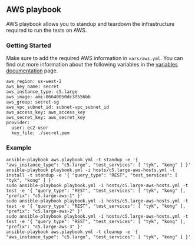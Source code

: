 ## AWS playbook
AWS playbook allows you to standup and teardown the infrastructure required to run the tests on AWS.

### Getting Started
Make sure to add the required AWS information in `vars/aws.yml`. You can find out more information about the following variables in the [variables documentation](/docs/variables.md#aws) page.

```
aws_region: us-west-2
aws_key_name: secret
aws_instance_type: c5.large
aws_image: ami-06640050dc3f556bb
aws_group: secret-sg
aws_vpc_subnet_id: subnet-vpc_subnet_id
aws_access_key: aws_access_key
aws_secret_key: aws_secret_key
provider:
  user: ec2-user
  key_file: ./secret.pem
```

### Example
```
ansible-playbook aws.playbook.yml -t standup -e '{ "aws_instance_type": "c5.large", "test_services": [ "tyk", "kong" ] }'
ansible-playbook playbook.yml -i hosts/c5.large-aws-hosts.yml -t install -t standup -e '{ "query_type": "REST", "test_services": [ "tyk", "kong" ] }'
sudo ansible-playbook playbook.yml -i hosts/c5.large-aws-hosts.yml -t test -e '{ "query_type": "REST", "test_services": [ "tyk", "kong" ], "prefix": "c5.large-aws-1" }'
sudo ansible-playbook playbook.yml -i hosts/c5.large-aws-hosts.yml -t test -e '{ "query_type": "REST", "test_services": [ "tyk", "kong" ], "prefix": "c5.large-aws-2" }'
sudo ansible-playbook playbook.yml -i hosts/c5.large-aws-hosts.yml -t test -e '{ "query_type": "REST", "test_services": [ "tyk", "kong" ], "prefix": "c5.large-aws-3" }'
ansible-playbook aws.playbook.yml -t cleanup -e '{ "aws_instance_type": "c5.large", "test_services": [ "tyk", "kong" ] }'
```
